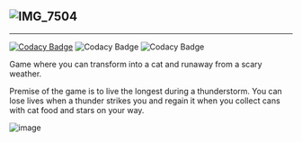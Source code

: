 ## ![IMG_7504](https://user-images.githubusercontent.com/72603100/173241180-accc93e5-0c74-4a67-898c-c112beb3566e.png)

---

[![Codacy Badge](https://app.codacy.com/project/badge/Grade/d8f2dc983d9c4a4388b4a8abcd384ddc)](https://www.codacy.com/gh/bleeeeeeee/bleeeeeeee.github.io/dashboard?utm_source=github.com&amp;utm_medium=referral&amp;utm_content=bleeeeeeee/bleeeeeeee.github.io&amp;utm_campaign=Badge_Grade)
![Codacy Badge](https://img.shields.io/github/languages/count/Milo46/bleeeeeeee.github.io)
![Codacy Badge](https://img.shields.io/github/languages/code-size/Milo46/bleeeeeeee.github.io)

 Game where you can transform into a cat and runaway from a scary weather.

Premise of the game is to live the longest during a thunderstorm. You can lose lives when a thunder strikes you and regain it when you collect cans with cat food and stars on your way.

![image](https://user-images.githubusercontent.com/72603100/173244668-ebcf648f-0c0d-4b3b-9114-61aab4d05747.png)
